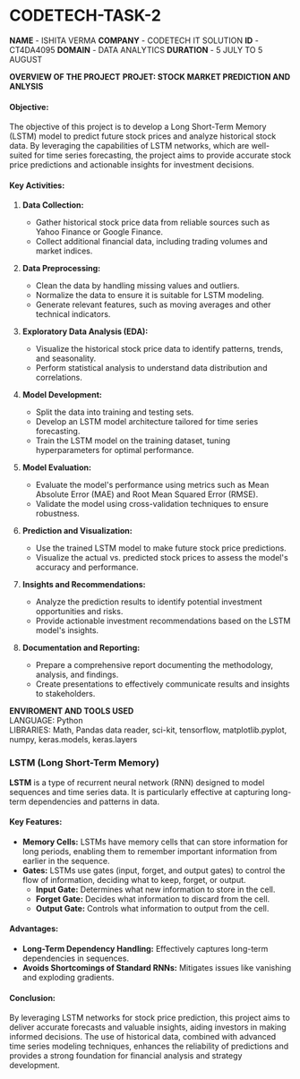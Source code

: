# CODETECH-TASK-2
**NAME** - ISHITA VERMA
**COMPANY** - CODETECH IT SOLUTION
**ID** - CT4DA4095
**DOMAIN** - DATA ANALYTICS
**DURATION** - 5 JULY TO 5 AUGUST

**OVERVIEW OF THE PROJECT**
**PROJET: STOCK MARKET PREDICTION AND ANLYSIS**

#### Objective:
The objective of this project is to develop a Long Short-Term Memory (LSTM) model to predict future stock prices and analyze historical stock data. By leveraging the capabilities of LSTM networks, which are well-suited for time series forecasting, the project aims to provide accurate stock price predictions and actionable insights for investment decisions.

#### Key Activities:

1. **Data Collection:**
   - Gather historical stock price data from reliable sources such as Yahoo Finance or Google Finance.
   - Collect additional financial data, including trading volumes and market indices.

2. **Data Preprocessing:**
   - Clean the data by handling missing values and outliers.
   - Normalize the data to ensure it is suitable for LSTM modeling.
   - Generate relevant features, such as moving averages and other technical indicators.

3. **Exploratory Data Analysis (EDA):**
   - Visualize the historical stock price data to identify patterns, trends, and seasonality.
   - Perform statistical analysis to understand data distribution and correlations.

4. **Model Development:**
   - Split the data into training and testing sets.
   - Develop an LSTM model architecture tailored for time series forecasting.
   - Train the LSTM model on the training dataset, tuning hyperparameters for optimal performance.

5. **Model Evaluation:**
   - Evaluate the model's performance using metrics such as Mean Absolute Error (MAE) and Root Mean Squared Error (RMSE).
   - Validate the model using cross-validation techniques to ensure robustness.

6. **Prediction and Visualization:**
   - Use the trained LSTM model to make future stock price predictions.
   - Visualize the actual vs. predicted stock prices to assess the model's accuracy and performance.

7. **Insights and Recommendations:**
   - Analyze the prediction results to identify potential investment opportunities and risks.
   - Provide actionable investment recommendations based on the LSTM model's insights.

8. **Documentation and Reporting:**
   - Prepare a comprehensive report documenting the methodology, analysis, and findings.
   - Create presentations to effectively communicate results and insights to stakeholders.

**ENVIROMENT AND TOOLS USED**<br>
LANGUAGE: Python<br>
LIBRARIES: Math, Pandas data reader, sci-kit, tensorflow, matplotlib.pyplot, numpy, keras.models, keras.layers<br>

### LSTM (Long Short-Term Memory)

**LSTM** is a type of recurrent neural network (RNN) designed to model sequences and time series data. It is particularly effective at capturing long-term dependencies and patterns in data.

#### Key Features:
- **Memory Cells:** LSTMs have memory cells that can store information for long periods, enabling them to remember important information from earlier in the sequence.
- **Gates:** LSTMs use gates (input, forget, and output gates) to control the flow of information, deciding what to keep, forget, or output.
  - **Input Gate:** Determines what new information to store in the cell.
  - **Forget Gate:** Decides what information to discard from the cell.
  - **Output Gate:** Controls what information to output from the cell.

#### Advantages:
- **Long-Term Dependency Handling:** Effectively captures long-term dependencies in sequences.
- **Avoids Shortcomings of Standard RNNs:** Mitigates issues like vanishing and exploding gradients.

#### Conclusion:
By leveraging LSTM networks for stock price prediction, this project aims to deliver accurate forecasts and valuable insights, aiding investors in making informed decisions. The use of historical data, combined with advanced time series modeling techniques, enhances the reliability of predictions and provides a strong foundation for financial analysis and strategy development.

